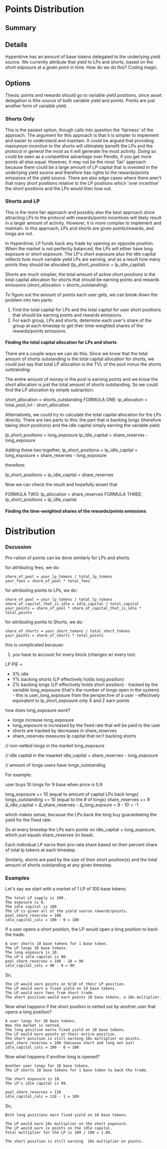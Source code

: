 # Points Distribution

## Summary

## Details

Hyperdrive has an amount of base tokens delegated to the underlying yield source.
We currently attribute that yield to LPs and shorts, based on the short exposure at a given point in time.
How do we do this? Coding magic.

## Options
Thesis: points and rewards should go to variable yield positions, since asset delegation is tthe source of both variable yield and points. Points are just another form of variable yield.

### Shorts Only

This is the easiest option, though calls into question the 'fairness' of the approach. The argument for this approach is that it is simpler to implement and easier to understand and maintain. It could be argued that providing maxiumum incentive to the shorts will ultimately benefit the LPs and the protocol in general the most as it will generate the most activity. Doing so could be seen as a competitive advantage over Pendle, if you get more points all else equal.
However, it may not be the most 'fair' approach because there could be a large amount of LP capital that is invested in the underlying yield source and therefore has rights to the rewards/points emissions of the yield source. There are also edge cases where there aren't that many short positions relative to the LP positions which 'over incentive' the short positions and the LPs would then lose out.

### Shorts and LP

This is the more fair approach and possibly also the best approach since attracting LPs to the protocol with rewards/points incentives will likely result in a larger amount of activity. However, it is more complex to implement and maintain.  In this approach, LPs and shorts are given points/rewards, and longs are not.

In Hyperdrive, LP funds back any trade by opening an opposite position. When the market is not perfectly balanced, the LPs will either have long exposure or short exposure.  The LP's short exposure plus the idle capital reflects how much variable yield LPs are earning, and as a result how many points they should be allocated (lp_short_positions + lp_idle_capital).

Shorts are much simplier, the total amount of active short positions is the total capital allocation for shorts that should be earning points and rewards emissions (short_allocation = shorts_outstanding).

To figure out the amount of points each user gets, we can break down the problem into two parts:
1. Find the total capital for LPs and the total capital for user short positions that should be earning points and rewards emissions.  
2. For each group, LPs and shorts, determine each user's share of the group at each timestep to get their time-weighted shares of the rewards/points emissions.

#### Finding the total capital allocation for LPs and shorts
There are a couple ways we can do this.  Since we know that the total amount of shorts outstanding is the total capital allocation for shorts, we could just say that total LP allocation is the TVL of the pool minus the shorts outstanding:

The entire amount of money in the pool is earning points and we know the short allocation is just the total amount of shorts outstanding.  So we could find the LP allocation by simple subraction:

short_allocation = shorts_outstanding
FORMULA ONE: lp_allocation = total_pool_tvl - short_allocation 

Alternatively, we could try to calculate the total capital allocation for the LPs directly.  There are two parts to this: the part that is backing longs (therefore taking short positions) and the idle capital simply earning the variable yield:

lp_short_positions = long_exposure
lp_idle_capital = share_reserves - long_exposure

Adding these two together,
lp_short_positions + lp_idle_capital = long_exposure + share_reserves - long_exposure

therefore:

lp_short_positions + lp_idle_capital = share_reserves

Now we can check the result and hopefully assert that

FORMULA TWO: lp_allocation = share_reserves 
FORMULA THREE: lp_short_positions + lp_idle_capital

#### Finding the time-weighted shares of the rewards/points emissions


# Distribution





### Dscussion
Pro-ration of points can be done similarly for LPs and shorts.

for attributing fees, we do:

```
share_of_pool = your_lp_tokens / total_lp_tokens
your_fees = share_of_pool * total_fees
```

for attributing points to LPs, we do:

```
share_of_pool = your_lp_tokens / total_lp_tokens
share_of_capital_that_is_idle = idle_capital / total_capital
your_points = share_of_pool * share_of_capital_that_is_idle * total_points
```

for attributing points to Shorts, we do:

```
share_of_shorts = your_short_tokens / total_short_tokens
your_points = share_of_shorts * total_points
```

this is complicated because:

1. you have to account for every block (changes w/ every txn)

LP PIE =

- X% idle
- Y% backing shorts (LP effectively holds long position)
- Z% backing longs (LP effectively holds short position) - tracked by the variable long_exposure (that's the number of longs open in the system) - this is user_long_exposure from the perspective of a user - effectively equivalent to lp_short_exposure
  only X and Z earn points

how does long_exposure work?

- longs increase long_exposure
- long_exposure is increased by the fixed rate that will be paid to the user
- shorts are tracked by decreases in share_reserves
- share_reserves measures lp capital that isn't backing shorts

// non-netted longs in the market
long_exposure

// idle captial in the maarket
idle_capital = share_reserves - long_exposure

// amount of longs users have
longs_outstanding

For example:

user buys 10 longs for 9 base when price is 0.9

long_exposure += 10 (equal to amount of capital LPs back longs)
longs_outstanding += 10 (equal to the # of longs)
share_reserves += 9
∆_idle_captial = ∆_share_reserves - ∆_long_expsure = 9 - 10 = -1

which makes sense, because the LPs back the long buy guaranteeing the yield for the fixed rate.

So at every timestep the LPs earn points on idle_captial + long_exposure, which just equals share_reserves (in base).

Each individual LP earns their pro-rata share based on their percent share of total lp tokens at each timestep.

Similarly, shorts are paid by the size of their short position(s) and the total amount of shorts outstanding at any given timestep.

### Examples
Let's say we start with a market of 1 LP of 100 base tokens.

```
The total LP supply is 100.
The exposure is 0.
The idle capital is 100.
The LP is given all of the yield source rewards/points.
pool_share_reserves = 100
idle_capital_calc = 100 - 0 = 100
```

If a user opens a short position, the LP would open a long position to back the trade.

```
A user shorts 10 base tokens for 1 base token.
The LP longs 10 base tokens.
The long exposure is 10.
The LP's idle capital is 90.
pool_share_reserves = 100 - 10 = 90
idle_capital_calc = 90 - 0 = 90
```

So,

```
The LP would earn points on 9/10 of their LP position.
The LP would earn a fixed yield on 10 base tokens.
The LP would earn fees from short trade.
The short position would earn points 10 base tokens, a 10x multiplier.
```

Now what happens if the short position is netted out by another user that opens a long position?

```
A user longs for 10 base tokens.
Now the market is netted.
The long position earns fixed yield on 10 base tokens.
The LP would earn points on their entire position.
The short position is still earning 10x multiplier on points.
pool_share_reserves = 100 (because short and long net out)
idle_capital_calc = 100 - 0 = 100
```

Now what happens if another long is opened?

```
Another user longs for 10 base tokens.
The LP shorts 10 base tokens for 1 base token to back the trade.

The short exposure is 10.
The LP's idle capital is 99.

pool_share_reserves = 110
idle_capital_calc = 110 - 1 = 109
```

So,

```
Both long positions earn fixed yield on 10 base tokens.

The LP would earn 10x multiplier on the short exposure.
The LP would earn 1x points on the idle capital.
Total multiplier for the LP is 109 / 100 = 1.09.

The short position is still earning  10x multiplier on points.
```